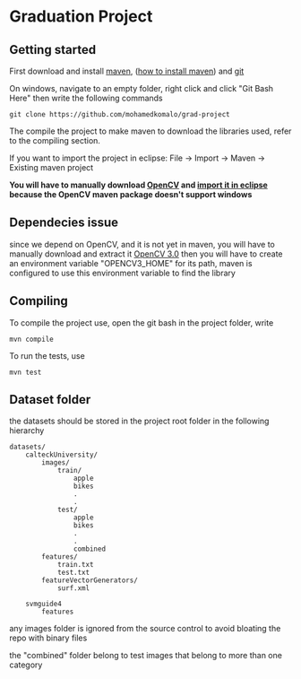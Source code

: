 # Graduation Project

## Getting started
First download and install [maven], ([how to install maven]) and [git]

On windows, navigate to an empty folder, right click and click "Git Bash Here" then write the following commands

    git clone https://github.com/mohamedkomalo/grad-project

The compile the project to make maven to download the libraries used, refer to the compiling section.

If you want to import the project in eclipse: File -> Import -> Maven -> Existing maven project

**You will have to manually download [OpenCV](http://opencv.org/downloads.html) and [import it in eclipse](http://docs.opencv.org/trunk/doc/tutorials/introduction/java_eclipse/java_eclipse.html) because the OpenCV maven package doesn't support windows**

## Dependecies issue
since we depend on OpenCV, and it is not yet in maven, you will have to manually download and extract it [OpenCV 3.0]
then you will have to create an environment variable "OPENCV3_HOME" for its path, maven is configured to use this environment variable to find the library

## Compiling
To compile the project use, open the git bash in the project folder, write 

    mvn compile

To run the tests, use

    mvn test

## Dataset folder

the datasets should be stored in the project root folder in the following hierarchy
  
 	datasets/
  		calteckUniversity/
  			images/
  				train/
  					apple
  					bikes
  					.
  					.
  				test/
  					apple
  					bikes
  					.
  					.
  					combined
  			features/
  				train.txt
  				test.txt
  			featureVectorGenerators/
  				surf.xml
  
  		svmguide4
  			features
  
  any images folder is ignored from the source control
  to avoid bloating the repo with binary files
  
  the "combined" folder belong to test images that belong to more than one category 
 

[OpenCV 3.0]:http://opencv.org/downloads.html
[maven]:http://maven.apache.org/download.cgi
[git]:http://git-scm.com/downloads
[how to install maven]:http://www.mkyong.com/maven/how-to-install-maven-in-windows/
